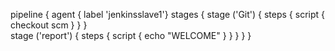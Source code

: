 pipeline {
    agent { label 'jenkinsslave1'}
      stages {
        stage ('Git') {
          steps {
            script {
              checkout scm
              }
            }
         }  
          stage ('report') {
           steps {
            script {
             echo "WELCOME"
            }
          }
         }
   }
 }  
         
